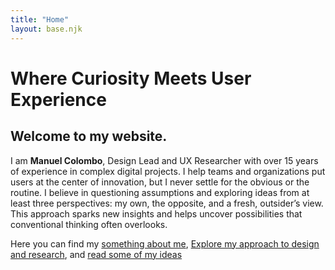 ```yaml
--- 
title: "Home"
layout: base.njk
---
```

# Where Curiosity Meets User Experience
## Welcome to my website. 

I am **Manuel Colombo**, Design Lead and UX Researcher with over 15 years of experience in complex digital projects. I help teams and organizations put users at the center of innovation, but I never settle for the obvious or the routine. I believe in questioning assumptions and exploring ideas from at least three perspectives: my own, the opposite, and a fresh, outsider’s view. This approach sparks new insights and helps uncover possibilities that conventional thinking often overlooks.

Here you can find my [something about me](/cv/), [Explore my approach to design and research](/approach/), and [read some of my ideas](/blog/)

</span>